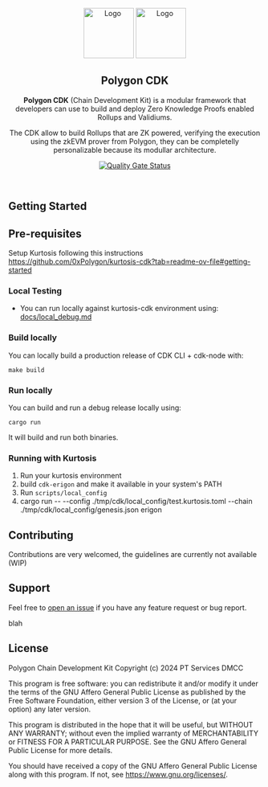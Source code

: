 
<div id="top"></div>
<!-- PROJECT LOGO -->
<br />
<div align="center">

<img src="./.github/assets/cdk-logo.svg#gh-light-mode-only" alt="Logo" width="100">
<img src="./.github/assets/cdk-logo.svg#gh-dark-mode-only" alt="Logo" width="100">

## Polygon CDK

**Polygon CDK** (Chain Development Kit) is a modular framework that developers can use to build and deploy Zero Knowledge Proofs enabled Rollups and Validiums.

The CDK allow to build Rollups that are ZK powered, verifying the execution using the zkEVM prover from Polygon, they can be completelly personalizable because its modullar architecture.

<!-- PROJECT SHIELDS -->
[![Quality Gate Status](https://sonarcloud.io/api/project_badges/measure?project=0xPolygon_cdk&metric=alert_status&token=aa6d76993fc213c4153bf65e0d62e4d08207ea7e)](https://sonarcloud.io/summary/new_code?id=0xPolygon_cdk)

</div>
</div>

<br />

## Getting Started

## Pre-requisites

Setup Kurtosis following this instructions https://github.com/0xPolygon/kurtosis-cdk?tab=readme-ov-file#getting-started

### Local Testing

- You can run locally against kurtosis-cdk environment using: [docs/local_debug.md](docs/local_debug.md)

### Build locally

You can locally build a production release of CDK CLI + cdk-node with:

```
make build
```

### Run locally

You can build and run a debug release locally using:

```
cargo run
```

It will build and run both binaries.
### Running with Kurtosis

1. Run your kurtosis environment
2. build `cdk-erigon` and make it available in your system's PATH
3. Run `scripts/local_config`
4. cargo run -- --config ./tmp/cdk/local_config/test.kurtosis.toml --chain ./tmp/cdk/local_config/genesis.json erigon

## Contributing

Contributions are very welcomed, the guidelines are currently not available (WIP)

## Support

Feel free to [open an issue](https://github.com/0xPolygon/cdk/issues/new) if you have any feature request or bug report.<br />

blah

## License

Polygon Chain Development Kit
Copyright (c) 2024 PT Services DMCC

This program is free software: you can redistribute it and/or modify
it under the terms of the GNU Affero General Public License as published
by the Free Software Foundation, either version 3 of the License, or
(at your option) any later version.

This program is distributed in the hope that it will be useful,
but WITHOUT ANY WARRANTY; without even the implied warranty of
MERCHANTABILITY or FITNESS FOR A PARTICULAR PURPOSE.  See the
GNU Affero General Public License for more details.

You should have received a copy of the GNU Affero General Public License
along with this program.  If not, see <https://www.gnu.org/licenses/>.
